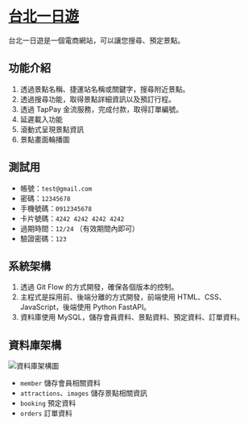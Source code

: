 # <a href="http://34.223.129.79:8000/" target="_blank">台北一日遊</a>
台北一日遊是一個電商網站，可以讓您搜尋、預定景點。

## 功能介紹

1. 透過景點名稱、捷運站名稱或關鍵字，搜尋附近景點。
2. 透過搜尋功能，取得景點詳細資訊以及預訂行程。
3. 透過 TapPay 金流服務，完成付款，取得訂單編號。
4. 延遲載入功能
5. 滾動式呈現景點資訊
6. 景點畫面輪播圖

## 測試用

- 帳號：`test@gmail.com`
- 密碼：`12345678`
- 手機號碼：`0912345678`
- 卡片號碼：`4242 4242 4242 4242`
- 過期時間：`12/24` （有效期間內即可）
- 驗證密碼：`123`

## 系統架構
1. 透過 Git Flow 的方式開發，確保各個版本的控制。
2. 主程式是採用前、後端分離的方式開發，前端使用 HTML、CSS、JavaScript，後端使用 Python FastAPI。
3. 資料庫使用 MySQL，儲存會員資料、景點資料、預定資料、訂單資料。


## 資料庫架構
![資料庫架構圖](https://1drv.ms/i/c/5244292d03eb6c71/EenXHCe9f51EoqsMP4zo_BsB1w4qxc50Uy5rTG7qh-FEIQ?e=086SD2)
- `member` 儲存會員相關資料
- `attractions`、`images` 儲存景點相關資訊
- `booking` 預定資料
- `orders` 訂單資料